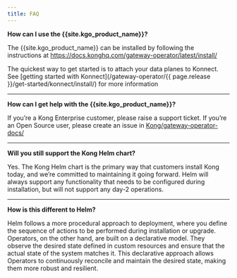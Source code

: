 ```yaml
---
title: FAQ
---
```


**How can I use the {{site.kgo_product_name}}?**

The {{site.kgo_product_name}} can be installed by following the instructions at https://docs.konghq.com/gateway-operator/latest/install/

The quickest way to get started is to attach your data planes to Konnect. See [getting started with Konnect](/gateway-operator/{{ page.release }}/get-started/konnect/install/) for more information

---

**How can I get help with the {{site.kgo_product_name}}?**

If you’re a Kong Enterprise customer, please raise a support ticket. If you’re an Open Source user, please create an issue in [Kong/gateway-operator-docs/](https://github.com/Kong/gateway-operator-docs/issues)

---

**Will you still support the Kong Helm chart?**

Yes. The Kong Helm chart is the primary way that customers install Kong today, and we’re committed to maintaining it going forward. Helm will always support any functionality that needs to be configured during installation, but will not support any day-2 operations.

---

**How is this different to Helm?**

Helm follows a more procedural approach to deployment, where you define the sequence of actions to be performed during installation or upgrade. Operators, on the other hand, are built on a declarative model. They observe the desired state defined in custom resources and ensure that the actual state of the system matches it. This declarative approach allows Operators to continuously reconcile and maintain the desired state, making them more robust and resilient.
